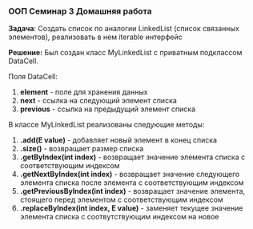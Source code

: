 ### ООП Семинар 3 Домашняя работа

**Задача**: Создать список по аналогии LinkedList (список связанных элементов), 
реализовать в нем iterable интерфейс

**Решение:**
Был создан класс MyLinkedList с приватным подклассом DataCell.

Поля DataCell:
1. **element** - поле для хранения данных
2. **next** - ссылка на следующий элемент списка
3. **previous** - ссылка на предыдущий элемент списка

В классе MyLinkedList реализованы следующие методы:
1. **.add(E value)** - добавляет новый элемент в конец списка
2. **.size()** - возвращает размер списка
3. **.getByIndex(int index)** - возвращает значение элемента списка с соответствующим индексом
4. **.getNextByIndex(int index)** - возвращает значение следующего элемента списка после элемента с соответствующим индексом
5. **.getPreviousByIndex(int index)** - возвращает значение элемента, стоящего перед элементом с соответствующим индексом
6. **.replaceByIndex(int index, E value)** - заменяет текущее значение элемента списка с соотвутствующим индексом на новое